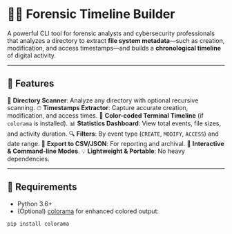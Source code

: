 # 🕵️‍♂️ Forensic Timeline Builder

A powerful CLI tool for forensic analysts and cybersecurity professionals that analyzes a directory to extract **file system metadata**—such as creation, modification, and access timestamps—and builds a **chronological timeline** of digital activity.

---

## 📌 Features

📂 **Directory Scanner**: Analyze any directory with optional recursive scanning.
⏱  **Timestamps Extractor**: Capture accurate creation, modification, and access times.
🎨 **Color-coded Terminal Timeline** (if `colorama` is installed).
📊 **Statistics Dashboard**: View total events, file sizes, and activity duration.
🔍 **Filters**: By event type (`CREATE`, `MODIFY`, `ACCESS`) and date range.
💾 **Export to CSV/JSON**: For reporting and archival.
🧠 **Interactive & Command-line Modes**.
💡 **Lightweight & Portable**: No heavy dependencies.

---

## 🧰 Requirements

- Python 3.6+
- (Optional) [colorama](https://pypi.org/project/colorama/) for enhanced colored output:

```bash
pip install colorama
